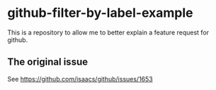 # github-filter-by-label-example

This is a repository to allow me to better explain a feature request for github.

## The original issue

See https://github.com/isaacs/github/issues/1653
